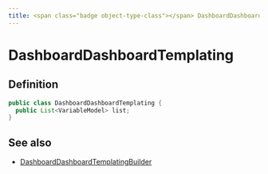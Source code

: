 ```yaml
---
title: <span class="badge object-type-class"></span> DashboardDashboardTemplating
---
```

# <span class="badge object-type-class"></span> DashboardDashboardTemplating

## Definition

```java
public class DashboardDashboardTemplating {
  public List<VariableModel> list;
}
```
## See also

 * <span class="badge builder"></span> [DashboardDashboardTemplatingBuilder](./builder-DashboardDashboardTemplatingBuilder.md)
